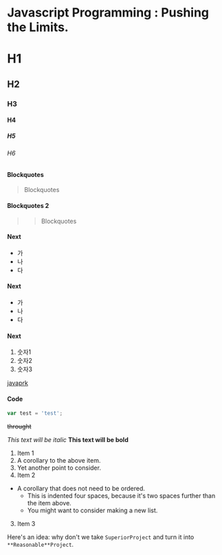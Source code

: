 Javascript Programming : Pushing the Limits.
=====

# H1 

## H2 

### H3 

#### H4 

##### H5 

###### H6 

#### Blockquotes

> Blockquotes

#### Blockquotes 2

>> Blockquotes

#### Next


+ 가
+ 나
+ 다

#### Next

- 가
- 나
- 다

#### Next

1. 숫자1
2. 숫자2
3. 숫자3

[javaprk](http://javapark.net)


#### Code
```javascript
var test = 'test';
```


~~throught~~

*This text will be italic*
**This text will be bold**


1. Item 1
  1. A corollary to the above item.
  2. Yet another point to consider.
2. Item 2
  * A corollary that does not need to be ordered.
    * This is indented four spaces, because it's two spaces further than the item above.
    * You might want to consider making a new list.
3. Item 3



Here's an idea: why don't we take `SuperiorProject` and turn it into `**Reasonable**Project`.

